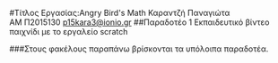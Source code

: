 #Τίτλος Εργασίας:Angry Bird's Math
Καραντζή Παναγιώτα  
ΑΜ Π2015130
p15kara3@ionio.gr
##Παραδοτέο 1
Εκπαιδευτικό βίντεο παιχνίδι με το εργαλείο scratch  

###Στους φακέλους παραπάνω βρίσκονται τα υπόλοιπα παραδοτέα.
